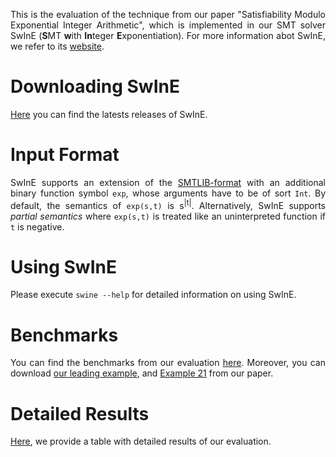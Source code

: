 <head>
    <title>SwInE</title>
    <style>
        p {text-align: justify;}
    </style>
</head>

This is the evaluation of the technique from our paper "Satisfiability Modulo Exponential Integer Arithmetic", which is implemented in our SMT solver SwInE (**S**MT **w**ith **In**teger **E**xponentiation). For more information abot SwInE, we refer to its [website](https://ffrohn.github.io/swine/).

# Downloading SwInE

[Here](https://github.com/ffrohn/swine/releases) you can find the latests releases of SwInE.

# Input Format

SwInE supports an extension of the [SMTLIB-format](https://smtlib.cs.uiowa.edu/) with an additional binary function symbol `exp`, whose arguments have to be of sort `Int`.
By default, the semantics of `exp(s,t)` is s<sup>|t|</sup>.
Alternatively, SwInE supports *partial semantics* where `exp(s,t)` is treated like an uninterpreted function if `t` is negative.

# Using SwInE

Please execute `swine --help` for detailed information on using SwInE.

# Benchmarks

You can find the benchmarks from our evaluation [here](https://github.com/ffrohn/QF_EIA).
Moreover, you can download [our leading example](leading.smt2), and [Example 21](ex21.smt2) from our paper.

# Detailed Results

<a href="results.html">Here</a>, we provide a table with detailed results of our evaluation.
